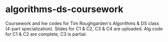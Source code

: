 # algorithms-ds-coursework
Coursework and hw codes for Tim Roughgarden's Algorithms &amp; DS class (4-part specialization). Slides for C1 & C2, C3 & C4 are uploaded. Alg code for C1 & C2 are complete, C3 is partial. 
